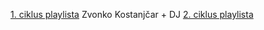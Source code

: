 [1. ciklus playlista](https://youtube.com/playlist?list=PLS68RQBoUUWMS6-25mB9PSexcM0bNDxPD&si=6SxDGEipbuqsLYVw) Zvonko Kostanjčar + DJ
[2. ciklus playlista](https://youtube.com/playlist?list=PLS68RQBoUUWPexHxNd5Y5iRWvkrhGKKSV&si=iawtqIWO4147jtFv)
